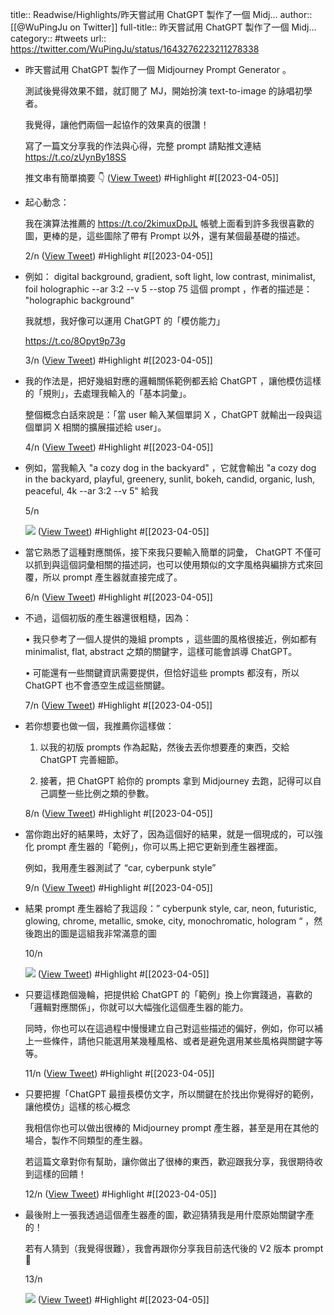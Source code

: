 title:: Readwise/Highlights/昨天嘗試用 ChatGPT 製作了一個 Midj...
author:: [[@WuPingJu on Twitter]]
full-title:: 昨天嘗試用 ChatGPT 製作了一個 Midj...
category:: #tweets
url:: https://twitter.com/WuPingJu/status/1643276223211278338
- 昨天嘗試用 ChatGPT 製作了一個 Midjourney Prompt Generator 。
  
  測試後覺得效果不錯，就訂閱了 MJ，開始扮演 text-to-image 的詠唱初學者。
  
  我覺得，讓他們兩個一起協作的效果真的很讚！
  
  寫了一篇文分享我的作法與心得，完整 prompt 請點推文連結
  https://t.co/zUynBy18SS
  
  推文串有簡單摘要
  👇 ([View Tweet](https://twitter.com/WuPingJu/status/1643276223211278338)) #Highlight #[[2023-04-05]]
- 起心動念：
  
  我在演算法推薦的 https://t.co/2kimuxDpJL 帳號上面看到許多我很喜歡的圖，更棒的是，這些圖除了帶有 Prompt 以外，還有某個最基礎的描述。
  
  2/n ([View Tweet](https://twitter.com/WuPingJu/status/1643276225866272768)) #Highlight #[[2023-04-05]]
- 例如：
  digital background, gradient, soft light, low contrast, minimalist, foil holographic --ar 3:2 --v 5 --stop 75 這個 prompt ，作者的描述是： "holographic background"
  
  我就想，我好像可以運用 ChatGPT 的「模仿能力」
  
  https://t.co/8Opyt9p73g
  
  3/n ([View Tweet](https://twitter.com/WuPingJu/status/1643276228567375872)) #Highlight #[[2023-04-05]]
- 我的作法是，把好幾組對應的邏輯關係範例都丟給 ChatGPT ，讓他模仿這樣的「規則」，去處理我輸入的「基本詞彙」。
  
  整個概念白話來說是：「當 user 輸入某個單詞 X ，ChatGPT 就輸出一段與這個單詞 X 相關的擴展描述給 user」。
  
  4/n ([View Tweet](https://twitter.com/WuPingJu/status/1643276231591464961)) #Highlight #[[2023-04-05]]
- 例如，當我輸入 "a cozy dog in the backyard" ，它就會輸出 "a cozy dog in the backyard, playful, greenery, sunlit, bokeh, candid, organic, lush, peaceful, 4k --ar 3:2 --v 5" 給我
  
  5/n 
  
  ![](https://pbs.twimg.com/media/Fs4XB55aYAAK6pQ.jpg) ([View Tweet](https://twitter.com/WuPingJu/status/1643276240990924800)) #Highlight #[[2023-04-05]]
- 當它熟悉了這種對應關係，接下來我只要輸入簡單的詞彙， ChatGPT 不僅可以抓到與這個詞彙相關的描述詞，也可以使用類似的文字風格與編排方式來回覆，所以 prompt 產生器就直接完成了。
  
  6/n ([View Tweet](https://twitter.com/WuPingJu/status/1643276244090511361)) #Highlight #[[2023-04-05]]
- 不過，這個初版的產生器還很粗糙，因為：
  
  • 我只參考了一個人提供的幾組 prompts ，這些圖的風格很接近，例如都有 minimalist, flat, abstract 之類的關鍵字，這樣可能會誤導 ChatGPT。
  
  • 可能還有一些關鍵資訊需要提供，但恰好這些 prompts 都沒有，所以 ChatGPT 也不會憑空生成這些關鍵。
  
  7/n ([View Tweet](https://twitter.com/WuPingJu/status/1643276246657409025)) #Highlight #[[2023-04-05]]
- 若你想要也做一個，我推薦你這樣做：
  
  1. 以我的初版 prompts 作為起點，然後去丟你想要產的東西，交給 ChatGPT 完善細節。
  
  2. 接著，把 ChatGPT 給你的 prompts 拿到 Midjourney 去跑，記得可以自己調整一些比例之類的參數。
  
  8/n ([View Tweet](https://twitter.com/WuPingJu/status/1643276249329172480)) #Highlight #[[2023-04-05]]
- 當你跑出好的結果時，太好了，因為這個好的結果，就是一個現成的，可以強化 prompt 產生器的「範例」，你可以馬上把它更新到產生器裡面。
  
  例如，我用產生器測試了 “car, cyberpunk style”
  
  9/n ([View Tweet](https://twitter.com/WuPingJu/status/1643276251971616769)) #Highlight #[[2023-04-05]]
- 結果 prompt 產生器給了我這段：” cyberpunk style, car, neon, futuristic, glowing, chrome, metallic, smoke, city, monochromatic, hologram “ ，然後跑出的圖是這組我非常滿意的圖
  
  10/n 
  
  ![](https://pbs.twimg.com/media/Fs4XC9ZaQAAu6DZ.jpg) ([View Tweet](https://twitter.com/WuPingJu/status/1643276259542315008)) #Highlight #[[2023-04-05]]
- 只要這樣跑個幾輪，把提供給 ChatGPT 的「範例」換上你實踐過，喜歡的「邏輯對應關係」，你就可以大幅強化這個產生器的能力。
  
  同時，你也可以在這過程中慢慢建立自己對這些描述的偏好，例如，你可以補上一些條件，請他只能選用某幾種風格、或者是避免選用某些風格與關鍵字等等。
  
  11/n ([View Tweet](https://twitter.com/WuPingJu/status/1643276262931062784)) #Highlight #[[2023-04-05]]
- 只要把握「ChatGPT 最擅長模仿文字，所以關鍵在於找出你覺得好的範例，讓他模仿」這樣的核心概念
  
  我相信你也可以做出很棒的 Midjourney prompt 產生器，甚至是用在其他的場合，製作不同類型的產生器。
  
  若這篇文章對你有幫助，讓你做出了很棒的東西，歡迎跟我分享，我很期待收到這樣的回饋！
  
  12/n ([View Tweet](https://twitter.com/WuPingJu/status/1643276265783463936)) #Highlight #[[2023-04-05]]
- 最後附上一張我透過這個產生器產的圖，歡迎猜猜我是用什麼原始關鍵字產的！
  
  若有人猜到（我覺得很難），我會再跟你分享我目前迭代後的 V2 版本 prompt 🤣
  
  13/n 
  
  ![](https://pbs.twimg.com/media/Fs4XDvzacAA-N54.jpg) ([View Tweet](https://twitter.com/WuPingJu/status/1643276273094115328)) #Highlight #[[2023-04-05]]
